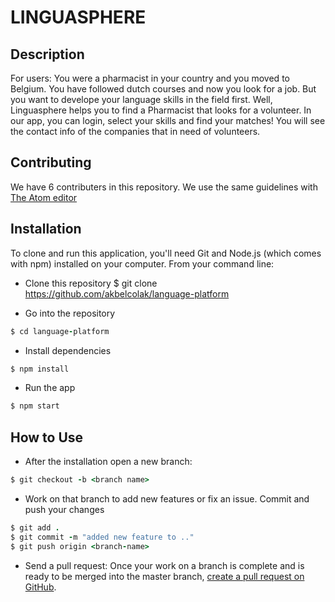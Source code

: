 # LINGUASPHERE

## Description

For users:
You were a pharmacist in your country and you moved to Belgium. You have followed dutch courses and now you look for a job. But you want to develope your language skills in the field first. Well, Linguasphere helps you to find a Pharmacist that looks for a volunteer. In our app, you can login, select your skills and find your matches! You will see the contact info of the companies that in need of volunteers.

## Contributing

We have 6 contributers in this repository. We use the same guidelines with [The Atom editor](https://github.com/rails/rails/blob/master/CONTRIBUTING.md)

## Installation

To clone and run this application, you'll need Git and Node.js (which comes with npm) installed on your computer. From your command line:

- Clone this repository
  \$ git clone <https://github.com/akbelcolak/language-platform>

- Go into the repository

```ruby
$ cd language-platform
```

- Install dependencies

```ruby
$ npm install
```

- Run the app

```ruby
$ npm start
```

## How to Use

- After the installation open a new branch:

```ruby
$ git checkout -b <branch name>
```

- Work on that branch to add new features or fix an issue. Commit and push your changes

```ruby
$ git add .
$ git commit -m "added new feature to .."
$ git push origin <branch-name>
```

- Send a pull request: Once your work on a branch is complete and is ready to be merged into the master branch, [create a pull request on GitHub](https://help.github.com/en/github/collaborating-with-issues-and-pull-requests/creating-a-pull-request).
